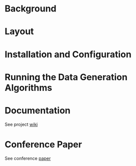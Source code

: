 # Background

# Layout

# Installation and Configuration

# Running the Data Generation Algorithms

# Documentation
See project [wiki](https://github.com/ebegoli/ErrorProne/wiki)

# Conference Paper
See conference [paper](https://github.com/ebegoli/ErrorProne/wiki/Conference-Paper)
